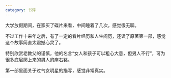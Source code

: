 ```yaml
---
category: 书评
---
```


大学放假期间，在家买了碟片来看，中间睡着了几次，感觉很无聊。

不过工作十来年之后，有了一定的看片经历和人生阅历，还读了原著第一部，感觉这个故事简直太震撼心灵了。

特别欣赏老教父的谨慎，他的名言“女人和孩子可以粗心大意，但男人不行”，可为很多底层爬上来的男人的座右铭。

第一部里面关于过气女明星的描写，感觉非常真实。